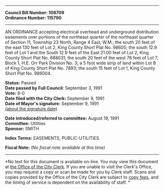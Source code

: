 * * * * *  
  
**Council Bill Number: [](#h0)[](#h2)108709**   
**Ordinance Number: 115790**  
  
* * * * *  
  
AN ORDINANCE accepting electrical overhead and underground distribution easements over portions of the northeast quarter of the northeast quarter of Section 11, Township 23 North, Range 4 East, W.M.; the south 20 feet of the east 130 feet of Lot 2, King County Short Plat No. 98605; the south 12.9 feet of Lot 1 and the South 12.9 feet of the East 21.00 feet of Lot 2, King County Short Plat No. 688031; the south 20 feet of the west 76 feet of Lot 7, Block 1, H.E. Orr Park Division No. 3; a 5 foot wide strip of land within Lot B of King County Short Plat No. 7893; the south 15 feet of Lot 1, King County Short Plat No. 986004.  
  
**Status:** Passed   
**Date passed by Full Council:** September 3, 1991   
**Vote:** 8-0   
**Date filed with the City Clerk:** September 9, 1991   
**Date of Mayor's signature:** September 9, 1991   
[(about the signature date)](/~public/approvaldate.htm)   
  
  
**Date introduced/referred to committee:** August 19, 1991   
**Committee:** Utilities   
**Sponsor:** SMITH   
  
**Index Terms:** EASEMENTS, PUBLIC-UTILITIES  
  
**Fiscal Note:** *(No fiscal note available at this time)*  
  
* * * * *  
  
*No text for this document is available on-line. You may view this document at [the Office of the City Clerk](http://www.seattle.gov/leg/clerk/contactUs.htm). If you are unable to visit the Clerk's Office, you may request a copy or scan be made for you by Clerk staff. Scans and copies provided by the Office of the City Clerk are subject to [copy fees](http://clerk.seattle.gov/~public/clerkfees.htm), and the timing of service is dependent on the availability of staff. *  
  
  
